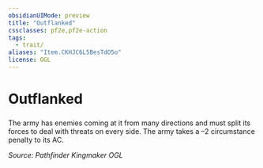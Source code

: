 ```yaml
---
obsidianUIMode: preview
title: "Outflanked"
cssclasses: pf2e,pf2e-action
tags:
  - trait/
aliases: "Item.CKHJC6L5BesTdO5o"
license: OGL
---
```

# Outflanked

### 






The army has enemies coming at it from many directions and must split its forces to deal with threats on every side. The army takes a –2 circumstance penalty to its AC.

*Source: Pathfinder Kingmaker*
*OGL*